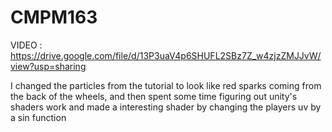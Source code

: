 # CMPM163

VIDEO : https://drive.google.com/file/d/13P3uaV4p6SHUFL2SBz7Z_w4zjzZMJJvW/view?usp=sharing

I changed the particles from the tutorial to look like red sparks coming from the back of the wheels, and then spent some time figuring out unity's shaders work and made a interesting shader by changing the players uv by a sin function

